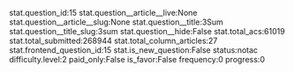 stat.question_id:15
stat.question__article__live:None
stat.question__article__slug:None
stat.question__title:3Sum
stat.question__title_slug:3sum
stat.question__hide:False
stat.total_acs:61019
stat.total_submitted:268944
stat.total_column_articles:27
stat.frontend_question_id:15
stat.is_new_question:False
status:notac
difficulty.level:2
paid_only:False
is_favor:False
frequency:0
progress:0
